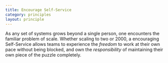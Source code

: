 ```yaml
---
title: Encourage Self-Service
category: principles
layout: principle
---
```


As any set of systems grows beyond a single person, one encounters the familiar
problem of scale. Whether scaling to two or 2000, a encouraging Self-Service 
allows teams to experience the *freedom* to work at their own pace without being 
blocked, and own the *responsibility* of maintaining their own piece of the 
puzzle completely. 


